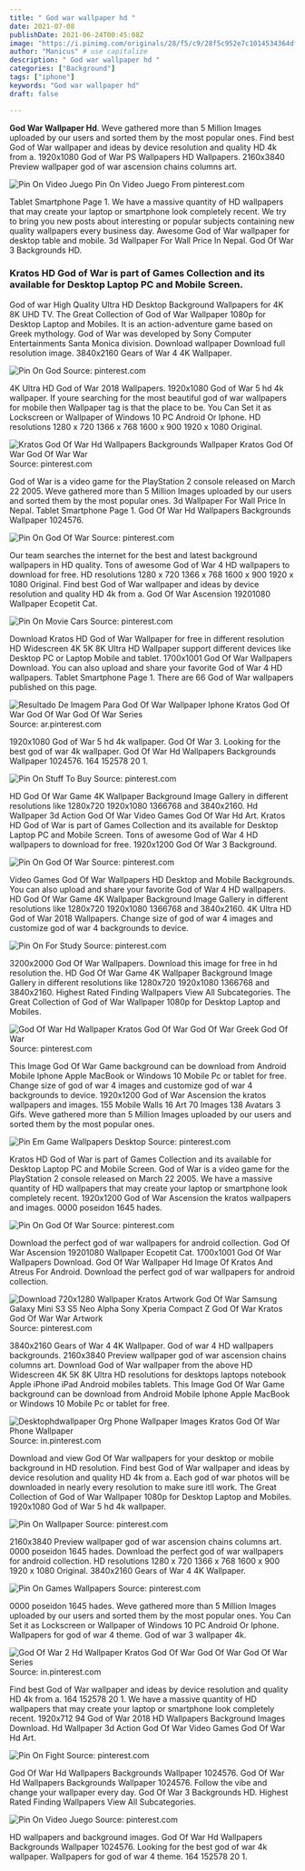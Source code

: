 ```yaml
---
title: " God war wallpaper hd "
date: 2021-07-08
publishDate: 2021-06-24T00:45:08Z
image: "https://i.pinimg.com/originals/28/f5/c9/28f5c952e7c1014534364df0a646ad8d.jpg"
author: "Manicus" # use capitalize
description: " God war wallpaper hd "
categories: ["Background"]
tags: ["iphone"]
keywords: "God war wallpaper hd"
draft: false

---
```



**God War Wallpaper Hd**. Weve gathered more than 5 Million Images uploaded by our users and sorted them by the most popular ones. Find best God of War wallpaper and ideas by device resolution and quality HD 4k from a. 1920x1080 God of War PS Wallpapers HD Wallpapers. 2160x3840 Preview wallpaper god of war ascension chains columns art.

![Pin On Video Juego](https://i.pinimg.com/originals/28/f5/c9/28f5c952e7c1014534364df0a646ad8d.jpg "Pin On Video Juego")
Pin On Video Juego From pinterest.com


Tablet Smartphone Page 1. We have a massive quantity of HD wallpapers that may create your laptop or smartphone look completely recent. We try to bring you new posts about interesting or popular subjects containing new quality wallpapers every business day. Awesome God of War wallpaper for desktop table and mobile. 3d Wallpaper For Wall Price In Nepal. God Of War 3 Backgrounds HD.

### Kratos HD God of War is part of Games Collection and its available for Desktop Laptop PC and Mobile Screen.

God of war High Quality Ultra HD Desktop Background Wallpapers for 4K 8K UHD TV. The Great Collection of God of War Wallpaper 1080p for Desktop Laptop and Mobiles. It is an action-adventure game based on Greek mythology. God of War was developed by Sony Computer Entertainments Santa Monica division. Download wallpaper Download full resolution image. 3840x2160 Gears of War 4 4K Wallpaper.


![Pin On God](https://i.pinimg.com/originals/95/49/d3/9549d36099465b96512cde3b354343c0.png "Pin On God")
Source: pinterest.com

4K Ultra HD God of War 2018 Wallpapers. 1920x1080 God of War 5 hd 4k wallpaper. If youre searching for the most beautiful god of war wallpapers for mobile then Wallpaper tag is that the place to be. You Can Set it as Lockscreen or Wallpaper of Windows 10 PC Android Or Iphone. HD resolutions 1280 x 720 1366 x 768 1600 x 900 1920 x 1080 Original.

![Kratos God Of War Hd Wallpapers Backgrounds Wallpaper Kratos God Of War God Of War War](https://i.pinimg.com/originals/f5/b0/1a/f5b01a5d047c3992852b78d0e6bede14.jpg "Kratos God Of War Hd Wallpapers Backgrounds Wallpaper Kratos God Of War God Of War War")
Source: pinterest.com

God of War is a video game for the PlayStation 2 console released on March 22 2005. Weve gathered more than 5 Million Images uploaded by our users and sorted them by the most popular ones. 3d Wallpaper For Wall Price In Nepal. Tablet Smartphone Page 1. God Of War Hd Wallpapers Backgrounds Wallpaper 1024576.

![Pin On God Of War](https://i.pinimg.com/originals/22/a7/8f/22a78fd2de1ab9dad715c92a6278469a.jpg "Pin On God Of War")
Source: pinterest.com

Our team searches the internet for the best and latest background wallpapers in HD quality. Tons of awesome God of War 4 HD wallpapers to download for free. HD resolutions 1280 x 720 1366 x 768 1600 x 900 1920 x 1080 Original. Find best God of War wallpaper and ideas by device resolution and quality HD 4k from a. God Of War Ascension 19201080 Wallpaper Ecopetit Cat.

![Pin On Movie Cars](https://i.pinimg.com/originals/fc/ac/c9/fcacc96e49a169c7b403e902486eeecd.jpg "Pin On Movie Cars")
Source: pinterest.com

Download Kratos HD God of War Wallpaper for free in different resolution HD Widescreen 4K 5K 8K Ultra HD Wallpaper support different devices like Desktop PC or Laptop Mobile and tablet. 1700x1001 God Of War Wallpapers Download. You can also upload and share your favorite God of War 4 HD wallpapers. Tablet Smartphone Page 1. There are 66 God of War wallpapers published on this page.

![Resultado De Imagem Para God Of War Wallpaper Iphone Kratos God Of War God Of War God Of War Series](https://i.pinimg.com/originals/0c/f5/f4/0cf5f49c35e293840a9b37247ccf46df.jpg "Resultado De Imagem Para God Of War Wallpaper Iphone Kratos God Of War God Of War God Of War Series")
Source: ar.pinterest.com

1920x1080 God of War 5 hd 4k wallpaper. God Of War 3. Looking for the best god of war 4k wallpaper. God Of War Hd Wallpapers Backgrounds Wallpaper 1024576. 164 152578 20 1.

![Pin On Stuff To Buy](https://i.pinimg.com/736x/1c/f1/d4/1cf1d467b3ac32df599a53e85b096fe6.jpg "Pin On Stuff To Buy")
Source: pinterest.com

HD God Of War Game 4K Wallpaper Background Image Gallery in different resolutions like 1280x720 1920x1080 1366768 and 3840x2160. Hd Wallpaper 3d Action God Of War Video Games God Of War Hd Art. Kratos HD God of War is part of Games Collection and its available for Desktop Laptop PC and Mobile Screen. Tons of awesome God of War 4 HD wallpapers to download for free. 1920x1200 God Of War 3 Background.

![Pin On God Of War](https://i.pinimg.com/originals/92/f3/ca/92f3cabc3b51277e4d4e9651c27a52c3.jpg "Pin On God Of War")
Source: pinterest.com

Video Games God Of War Wallpapers HD Desktop and Mobile Backgrounds. You can also upload and share your favorite God of War 4 HD wallpapers. HD God Of War Game 4K Wallpaper Background Image Gallery in different resolutions like 1280x720 1920x1080 1366768 and 3840x2160. 4K Ultra HD God of War 2018 Wallpapers. Change size of god of war 4 images and customize god of war 4 backgrounds to device.

![Pin On For Study](https://i.pinimg.com/originals/c9/18/c5/c918c5b8933198e5ce1802d05036351e.jpg "Pin On For Study")
Source: pinterest.com

3200x2000 God Of War Wallpapers. Download this image for free in hd resolution the. HD God Of War Game 4K Wallpaper Background Image Gallery in different resolutions like 1280x720 1920x1080 1366768 and 3840x2160. Highest Rated Finding Wallpapers View All Subcategories. The Great Collection of God of War Wallpaper 1080p for Desktop Laptop and Mobiles.

![God Of War Hd Wallpaper Kratos God Of War God Of War Greek God Of War](https://i.pinimg.com/originals/f7/cd/1d/f7cd1dd5dce0752ca2915755707b4909.jpg "God Of War Hd Wallpaper Kratos God Of War God Of War Greek God Of War")
Source: pinterest.com

This Image God Of War Game background can be download from Android Mobile Iphone Apple MacBook or Windows 10 Mobile Pc or tablet for free. Change size of god of war 4 images and customize god of war 4 backgrounds to device. 1920x1200 God of War Ascension the kratos wallpapers and images. 155 Mobile Walls 16 Art 70 Images 138 Avatars 3 Gifs. Weve gathered more than 5 Million Images uploaded by our users and sorted them by the most popular ones.

![Pin Em Game Wallpapers Desktop](https://i.pinimg.com/originals/44/9e/da/449edab839fbe5c9dad1671bd932a3e4.jpg "Pin Em Game Wallpapers Desktop")
Source: pinterest.com

Kratos HD God of War is part of Games Collection and its available for Desktop Laptop PC and Mobile Screen. God of War is a video game for the PlayStation 2 console released on March 22 2005. We have a massive quantity of HD wallpapers that may create your laptop or smartphone look completely recent. 1920x1200 God of War Ascension the kratos wallpapers and images. 0000 poseidon 1645 hades.

![Pin On God Of War](https://i.pinimg.com/originals/cb/da/5e/cbda5e53eec7b0b98863ab9df1668aef.jpg "Pin On God Of War")
Source: pinterest.com

Download the perfect god of war wallpapers for android collection. God Of War Ascension 19201080 Wallpaper Ecopetit Cat. 1700x1001 God Of War Wallpapers Download. God Of War Wallpaper Hd Image Of Kratos And Atreus For Android. Download the perfect god of war wallpapers for android collection.

![Download 720x1280 Wallpaper Kratos Artwork God Of War Samsung Galaxy Mini S3 S5 Neo Alpha Sony Xperia Compact Z God Of War Kratos God Of War War Artwork](https://i.pinimg.com/736x/60/b4/72/60b472513849a03dec110c13a2cd1c06.jpg "Download 720x1280 Wallpaper Kratos Artwork God Of War Samsung Galaxy Mini S3 S5 Neo Alpha Sony Xperia Compact Z God Of War Kratos God Of War War Artwork")
Source: pinterest.com

3840x2160 Gears of War 4 4K Wallpaper. God of war 4 HD wallpapers backgrounds. 2160x3840 Preview wallpaper god of war ascension chains columns art. Download God of War wallpaper from the above HD Widescreen 4K 5K 8K Ultra HD resolutions for desktops laptops notebook Apple iPhone iPad Android mobiles tablets. This Image God Of War Game background can be download from Android Mobile Iphone Apple MacBook or Windows 10 Mobile Pc or tablet for free.

![Desktophdwallpaper Org Phone Wallpaper Images Kratos God Of War Phone Wallpaper](https://i.pinimg.com/originals/22/c9/ac/22c9ac6703aea20894b269062dc69dfd.jpg "Desktophdwallpaper Org Phone Wallpaper Images Kratos God Of War Phone Wallpaper")
Source: in.pinterest.com

Download and view God Of War wallpapers for your desktop or mobile background in HD resolution. Find best God of War wallpaper and ideas by device resolution and quality HD 4k from a. Each god of war photos will be downloaded in nearly every resolution to make sure itll work. The Great Collection of God of War Wallpaper 1080p for Desktop Laptop and Mobiles. 1920x1080 God of War 5 hd 4k wallpaper.

![Pin On Wallpaper](https://i.pinimg.com/originals/48/33/a0/4833a01a75f1cb302c12f84c62da0475.png "Pin On Wallpaper")
Source: pinterest.com

2160x3840 Preview wallpaper god of war ascension chains columns art. 0000 poseidon 1645 hades. Download the perfect god of war wallpapers for android collection. HD resolutions 1280 x 720 1366 x 768 1600 x 900 1920 x 1080 Original. 3840x2160 Gears of War 4 4K Wallpaper.

![Pin On Games Wallpapers](https://i.pinimg.com/564x/8f/3d/f3/8f3df313ebe36d66de8ecb0efbac0469.jpg "Pin On Games Wallpapers")
Source: pinterest.com

0000 poseidon 1645 hades. Weve gathered more than 5 Million Images uploaded by our users and sorted them by the most popular ones. You Can Set it as Lockscreen or Wallpaper of Windows 10 PC Android Or Iphone. Wallpapers for god of war 4 theme. God of war 3 wallpaper 4k.

![God Of War 2 Hd Wallpaper Kratos God Of War God Of War God Of War Series](https://i.pinimg.com/originals/9c/04/fb/9c04fb942de0c68466d4899f0354dd2e.jpg "God Of War 2 Hd Wallpaper Kratos God Of War God Of War God Of War Series")
Source: in.pinterest.com

Find best God of War wallpaper and ideas by device resolution and quality HD 4k from a. 164 152578 20 1. We have a massive quantity of HD wallpapers that may create your laptop or smartphone look completely recent. 1920x712 94 God of War 2018 HD Wallpapers Background Images Download. Hd Wallpaper 3d Action God Of War Video Games God Of War Hd Art.

![Pin On Fight](https://i.pinimg.com/originals/21/29/09/212909b18859215b4edc16c3adafba80.jpg "Pin On Fight")
Source: pinterest.com

God Of War Hd Wallpapers Backgrounds Wallpaper 1024576. God Of War Hd Wallpapers Backgrounds Wallpaper 1024576. Follow the vibe and change your wallpaper every day. God Of War 3 Backgrounds HD. Highest Rated Finding Wallpapers View All Subcategories.

![Pin On Video Juego](https://i.pinimg.com/originals/28/f5/c9/28f5c952e7c1014534364df0a646ad8d.jpg "Pin On Video Juego")
Source: pinterest.com

HD wallpapers and background images. God Of War Hd Wallpapers Backgrounds Wallpaper 1024576. Looking for the best god of war 4k wallpaper. Wallpapers for god of war 4 theme. 164 152578 20 1.


